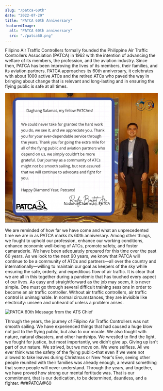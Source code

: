 ```yaml
---
slug: "/patca-60th"
date: "2022-07-29"
title: "PATCA 60th Anniversary"
featuredImage:
  alt: "PATCA 60th anniversary"
  src: "./patca60.png"
---
```


Filipino Air Traffic Controllers formally founded the Philippine Air Traffic Controllers Association (PATCA) in 1962 with the intention of advancing the welfare of its members, the profession, and the aviation industry. Since then, PATCA has been improving the lives of its members, their families, and its aviation partners. PATCA approaches its 60th anniversary, it celebrates with about 1000 active ATCs and the retired ATCs who paved the way in bringing about change that is relevant and long-lasting and in ensuring the flying public is safe at all times.

![PATCA 60th Message from the PATCA Chairman](./patca60th_message_greeting_chairman.jpeg)

We are reminded of how far we have come and what an unprecedented time we are in as PATCA marks its 60th anniversary. Among other things, we fought to uphold our profession, enhance our working conditions, enhance economic well-being of ATCs, promote safety, and foster camaraderie. We have been adequately prepared for this time over the past 60 years. As we look to the next 60 years, we know that PATCA will continue to be a community of ATCs and partners—all over the country and internationally—willing to maintain our goal as keepers of the sky while ensuring the safe, orderly, and expeditious flow of air traffic. It is clear that we are all in this together during a pandemic that has touched every aspect of our lives. As easy and straightforward as the job may seem, it is never simple. One must go through several difficult training sessions in order to become an air traffic controller. Without air traffic controllers, air traffic control is unimaginable. In normal circumstances, they are invisible like electricity: unseen and unheard of unless a problem arises.

![PATCA 60th Message from the ATS Chief](./patca60th_message_greeting.png)

Through the years, the journey of Filipino Air Traffic Controllers was not smooth sailing. We have experienced things that had caused a huge blow not just to the flying public, but also to our morale. We also fought with nature, natural disasters, and other hardships. We wrestled to find the light, we fought for justice, but most importantly, we didn't give up. Giving up isn't part of our nature. We strived, but we move on. We were selfless. All we ever think was the safety of the flying public–that even if we were not allowed to take leaves during Christmas or New Year's Eve, seeing other people reunited with their families was already enough, a reward something that some people will never understand. Through the years, and together, we have proved how strong our mental fortitude was. That is our commitment, that is our dedication, to be determined, dauntless, and a fighter.
###PATCA@60
